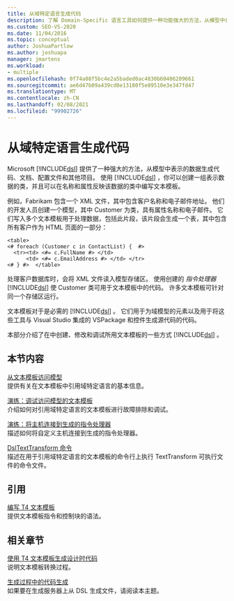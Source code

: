 ```yaml
---
title: 从域特定语言生成代码
description: 了解 Domain-Specific 语言工具如何提供一种功能强大的方法，从模型中表示的数据生成代码、文档和其他项目。
ms.custom: SEO-VS-2020
ms.date: 11/04/2016
ms.topic: conceptual
author: JoshuaPartlow
ms.author: joshuapa
manager: jmartens
ms.workload:
- multiple
ms.openlocfilehash: 0f74a08f5bc4e2a5baded0ac4830b60406289661
ms.sourcegitcommit: ae6d47b09a439cd0e13180f5e89510e3e347fd47
ms.translationtype: MT
ms.contentlocale: zh-CN
ms.lasthandoff: 02/08/2021
ms.locfileid: "99902726"
---
```

# <a name="generating-code-from-a-domain-specific-language"></a>从域特定语言生成代码

Microsoft [!INCLUDE[dsl](../modeling/includes/dsl_md.md)] 提供了一种强大的方法，从模型中表示的数据生成代码、文档、配置文件和其他项目。 使用 [!INCLUDE[dsl](../modeling/includes/dsl_md.md)] ，你可以创建一组表示数据的类，并且可以在名称和属性反映该数据的类中编写文本模板。

例如，Fabrikam 包含一个 XML 文件，其中包含客户名称和电子邮件地址。 他们的开发人员创建一个模型，其中 Customer 为类，具有属性名称和电子邮件。 它们写入多个文本模板用于处理数据，包括此片段，该片段会生成一个表，其中包含所有客户作为 HTML 页面的一部分：

```
<table>
<# foreach (Customer c in ContactList) {  #>
  <tr><td> <#= c.FullName #> </td>
      <td> <#= c.EmailAddress #> </td> </tr>
<# } #>  </table>
```

处理客户数据库时，会将 XML 文件读入模型存储区。 使用创建的 *指令处理器* [!INCLUDE[dsl](../modeling/includes/dsl_md.md)] 使 Customer 类可用于文本模板中的代码。 许多文本模板可针对同一个存储区运行。

文本模板对于是必需的 [!INCLUDE[dsl](../modeling/includes/dsl_md.md)] 。 它们用于为域模型的元素以及用于将这些工具与 Visual Studio 集成的 VSPackage 和控件生成源代码的代码。

本部分介绍了在中创建、修改和调试所用文本模板的一些方式 [!INCLUDE[dsl](../modeling/includes/dsl_md.md)] 。

## <a name="in-this-section"></a>本节内容

[从文本模板访问模型](../modeling/accessing-models-from-text-templates.md)\
提供有关在文本模板中引用域特定语言的基本信息。

[演练：调试访问模型的文本模板](../modeling/walkthrough-debugging-a-text-template-that-accesses-a-model.md)\
介绍如何对引用域特定语言的文本模板进行故障排除和调试。

[演练：将主机连接到生成的指令处理器](../modeling/walkthrough-connecting-a-host-to-a-generated-directive-processor.md)\
描述如何将自定义主机连接到生成的指令处理器。

[DslTextTransform 命令](../modeling/the-dsltexttransform-command.md)\
描述在用于引用域特定语言的文本模板的命令行上执行 TextTransform 可执行文件的命令文件。

## <a name="reference"></a>引用

[编写 T4 文本模板](../modeling/writing-a-t4-text-template.md)\
提供文本模板指令和控制块的语法。

## <a name="related-sections"></a>相关章节

[使用 T4 文本模板生成设计时代码](../modeling/design-time-code-generation-by-using-t4-text-templates.md)\
说明文本模板转换过程。

[生成过程中的代码生成](../modeling/code-generation-in-a-build-process.md)\
如果要在生成服务器上从 DSL 生成文件，请阅读本主题。
